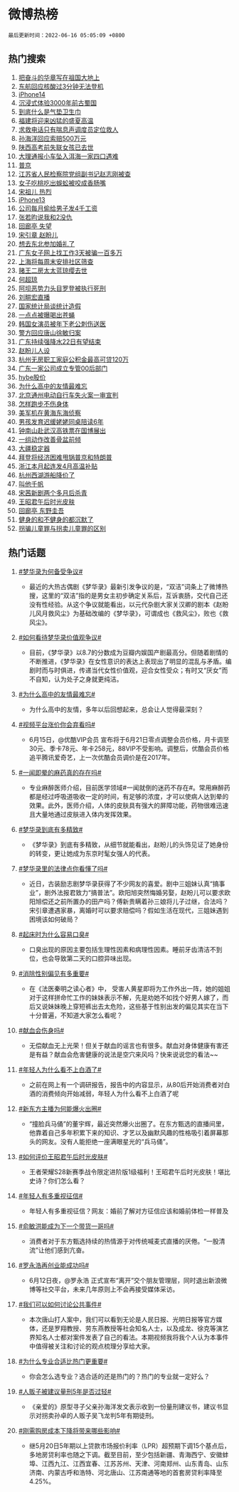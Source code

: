 # 微博热榜

`最后更新时间：2022-06-16 05:05:09 +0800`

## 热门搜索

1. [把奋斗的华章写在祖国大地上](https://m.weibo.cn/search?containerid=100103type%3D1%26t%3D10%26q%3D%23%E6%8A%8A%E5%A5%8B%E6%96%97%E7%9A%84%E5%8D%8E%E7%AB%A0%E5%86%99%E5%9C%A8%E7%A5%96%E5%9B%BD%E5%A4%A7%E5%9C%B0%E4%B8%8A%23&stream_entry_id=51&isnewpage=1&extparam=seat%3D1%26filter_type%3Drealtimehot%26c_type%3D51%26dgr%3D0%26pos%3D0%26cate%3D10103%26display_time%3D1655327108%26pre_seqid%3D16553271083440402606371&luicode=10000011&lfid=106003type%253D25%2526t%253D3%2526disable_hot%253D1%2526filter_type%253Drealtimehot)
1. [东航回应核酸过3分钟无法登机](https://m.weibo.cn/search?containerid=100103type%3D1%26t%3D10%26q%3D%23%E4%B8%9C%E8%88%AA%E5%9B%9E%E5%BA%94%E6%A0%B8%E9%85%B8%E8%BF%873%E5%88%86%E9%92%9F%E6%97%A0%E6%B3%95%E7%99%BB%E6%9C%BA%23&stream_entry_id=31&isnewpage=1&extparam=seat%3D1%26dgr%3D0%26pos%3D0%26filter_type%3Drealtimehot%26lcate%3D5001%26c_type%3D31%26realpos%3D1%26flag%3D0%26cate%3D0%26display_time%3D1655327108%26pre_seqid%3D16553271083440402606371&luicode=10000011&lfid=106003type%253D25%2526t%253D3%2526disable_hot%253D1%2526filter_type%253Drealtimehot)
1. [iPhone14](https://m.weibo.cn/search?containerid=100103type%3D1%26t%3D10%26q%3D%23iPhone14%23&stream_entry_id=31&isnewpage=1&extparam=seat%3D1%26dgr%3D0%26pos%3D1%26filter_type%3Drealtimehot%26lcate%3D5001%26c_type%3D31%26realpos%3D2%26flag%3D2%26cate%3D0%26display_time%3D1655327108%26pre_seqid%3D16553271083440402606371&luicode=10000011&lfid=106003type%253D25%2526t%253D3%2526disable_hot%253D1%2526filter_type%253Drealtimehot)
1. [沉浸式体验3000年前古蜀国](https://m.weibo.cn/search?containerid=100103type%3D1%26t%3D10%26q%3D%23%E6%B2%89%E6%B5%B8%E5%BC%8F%E4%BD%93%E9%AA%8C3000%E5%B9%B4%E5%89%8D%E5%8F%A4%E8%9C%80%E5%9B%BD%23&stream_entry_id=31&isnewpage=1&extparam=seat%3D1%26dgr%3D0%26pos%3D2%26filter_type%3Drealtimehot%26lcate%3D5001%26c_type%3D31%26realpos%3D3%26flag%3D0%26cate%3D0%26display_time%3D1655327108%26pre_seqid%3D16553271083440402606371&luicode=10000011&lfid=106003type%253D25%2526t%253D3%2526disable_hot%253D1%2526filter_type%253Drealtimehot)
1. [到底什么是气垫卫生巾](https://m.weibo.cn/search?containerid=100103type%3D1%26t%3D10%26q%3D%23%E5%88%B0%E5%BA%95%E4%BB%80%E4%B9%88%E6%98%AF%E6%B0%94%E5%9E%AB%E5%8D%AB%E7%94%9F%E5%B7%BE%23&stream_entry_id=31&isnewpage=1&extparam=seat%3D1%26adid%3D157523%26dgr%3D0%26topic_ad%3D1%26pos%3D3%26filter_type%3Drealtimehot%26lcate%3D5001%26c_type%3D31%26cate%3D0%26display_time%3D1655327108%26pre_seqid%3D16553271083440402606371&luicode=10000011&lfid=106003type%253D25%2526t%253D3%2526disable_hot%253D1%2526filter_type%253Drealtimehot)
1. [福建将迎来凶猛的盛夏高温](https://m.weibo.cn/search?containerid=100103type%3D1%26t%3D10%26q%3D%23%E7%A6%8F%E5%BB%BA%E5%B0%86%E8%BF%8E%E6%9D%A5%E5%87%B6%E7%8C%9B%E7%9A%84%E7%9B%9B%E5%A4%8F%E9%AB%98%E6%B8%A9%23&stream_entry_id=31&isnewpage=1&extparam=seat%3D1%26dgr%3D0%26pos%3D4%26filter_type%3Drealtimehot%26lcate%3D5001%26c_type%3D31%26realpos%3D4%26flag%3D0%26cate%3D0%26display_time%3D1655327108%26pre_seqid%3D16553271083440402606371&luicode=10000011&lfid=106003type%253D25%2526t%253D3%2526disable_hot%253D1%2526filter_type%253Drealtimehot)
1. [求救电话只有喘息声调度员定位救人](https://m.weibo.cn/search?containerid=100103type%3D1%26t%3D10%26q%3D%23%E6%B1%82%E6%95%91%E7%94%B5%E8%AF%9D%E5%8F%AA%E6%9C%89%E5%96%98%E6%81%AF%E5%A3%B0%E8%B0%83%E5%BA%A6%E5%91%98%E5%AE%9A%E4%BD%8D%E6%95%91%E4%BA%BA%23&stream_entry_id=31&isnewpage=1&extparam=seat%3D1%26dgr%3D0%26pos%3D5%26filter_type%3Drealtimehot%26lcate%3D5001%26c_type%3D31%26realpos%3D5%26flag%3D0%26cate%3D0%26display_time%3D1655327108%26pre_seqid%3D16553271083440402606371&luicode=10000011&lfid=106003type%253D25%2526t%253D3%2526disable_hot%253D1%2526filter_type%253Drealtimehot)
1. [孙海洋回应索赔500万元](https://m.weibo.cn/search?containerid=100103type%3D1%26t%3D10%26q%3D%23%E5%AD%99%E6%B5%B7%E6%B4%8B%E5%9B%9E%E5%BA%94%E7%B4%A2%E8%B5%94500%E4%B8%87%E5%85%83%23&stream_entry_id=31&isnewpage=1&extparam=seat%3D1%26dgr%3D0%26pos%3D6%26filter_type%3Drealtimehot%26lcate%3D5001%26c_type%3D31%26realpos%3D6%26flag%3D0%26cate%3D0%26display_time%3D1655327108%26pre_seqid%3D16553271083440402606371&luicode=10000011&lfid=106003type%253D25%2526t%253D3%2526disable_hot%253D1%2526filter_type%253Drealtimehot)
1. [陕西高考前失联女孩已去世](https://m.weibo.cn/search?containerid=100103type%3D1%26t%3D10%26q%3D%23%E9%99%95%E8%A5%BF%E9%AB%98%E8%80%83%E5%89%8D%E5%A4%B1%E8%81%94%E5%A5%B3%E5%AD%A9%E5%B7%B2%E5%8E%BB%E4%B8%96%23&stream_entry_id=31&isnewpage=1&extparam=seat%3D1%26dgr%3D0%26pos%3D7%26filter_type%3Drealtimehot%26lcate%3D5001%26c_type%3D31%26realpos%3D7%26flag%3D2%26cate%3D0%26display_time%3D1655327108%26pre_seqid%3D16553271083440402606371&luicode=10000011&lfid=106003type%253D25%2526t%253D3%2526disable_hot%253D1%2526filter_type%253Drealtimehot)
1. [大理通报小车坠入洱海一家四口遇难](https://m.weibo.cn/search?containerid=100103type%3D1%26t%3D10%26q%3D%23%E5%A4%A7%E7%90%86%E9%80%9A%E6%8A%A5%E5%B0%8F%E8%BD%A6%E5%9D%A0%E5%85%A5%E6%B4%B1%E6%B5%B7%E4%B8%80%E5%AE%B6%E5%9B%9B%E5%8F%A3%E9%81%87%E9%9A%BE%23&stream_entry_id=31&isnewpage=1&extparam=seat%3D1%26dgr%3D0%26pos%3D8%26filter_type%3Drealtimehot%26lcate%3D5001%26c_type%3D31%26realpos%3D8%26flag%3D0%26cate%3D0%26display_time%3D1655327108%26pre_seqid%3D16553271083440402606371&luicode=10000011&lfid=106003type%253D25%2526t%253D3%2526disable_hot%253D1%2526filter_type%253Drealtimehot)
1. [普京](https://m.weibo.cn/search?containerid=100103type%3D1%26t%3D10%26q%3D%E6%99%AE%E4%BA%AC&stream_entry_id=31&isnewpage=1&extparam=seat%3D1%26dgr%3D0%26pos%3D9%26filter_type%3Drealtimehot%26lcate%3D5001%26c_type%3D31%26realpos%3D9%26flag%3D0%26cate%3D0%26display_time%3D1655327108%26pre_seqid%3D16553271083440402606371&luicode=10000011&lfid=106003type%253D25%2526t%253D3%2526disable_hot%253D1%2526filter_type%253Drealtimehot)
1. [江苏省人民检察院党组副书记赵志刚被查](https://m.weibo.cn/search?containerid=100103type%3D1%26t%3D10%26q%3D%23%E6%B1%9F%E8%8B%8F%E7%9C%81%E4%BA%BA%E6%B0%91%E6%A3%80%E5%AF%9F%E9%99%A2%E5%85%9A%E7%BB%84%E5%89%AF%E4%B9%A6%E8%AE%B0%E8%B5%B5%E5%BF%97%E5%88%9A%E8%A2%AB%E6%9F%A5%23&stream_entry_id=31&isnewpage=1&extparam=seat%3D1%26dgr%3D0%26pos%3D10%26filter_type%3Drealtimehot%26lcate%3D5001%26c_type%3D31%26realpos%3D10%26flag%3D0%26cate%3D0%26display_time%3D1655327108%26pre_seqid%3D16553271083440402606371&luicode=10000011&lfid=106003type%253D25%2526t%253D3%2526disable_hot%253D1%2526filter_type%253Drealtimehot)
1. [女子吃桃吃出蜈蚣被咬成香肠嘴](https://m.weibo.cn/search?containerid=100103type%3D1%26t%3D10%26q%3D%23%E5%A5%B3%E5%AD%90%E5%90%83%E6%A1%83%E5%90%83%E5%87%BA%E8%9C%88%E8%9A%A3%E8%A2%AB%E5%92%AC%E6%88%90%E9%A6%99%E8%82%A0%E5%98%B4%23&stream_entry_id=31&isnewpage=1&extparam=seat%3D1%26dgr%3D0%26pos%3D11%26filter_type%3Drealtimehot%26lcate%3D5001%26c_type%3D31%26realpos%3D11%26flag%3D0%26cate%3D0%26display_time%3D1655327108%26pre_seqid%3D16553271083440402606371&luicode=10000011&lfid=106003type%253D25%2526t%253D3%2526disable_hot%253D1%2526filter_type%253Drealtimehot)
1. [宋祖儿 热烈](https://m.weibo.cn/search?containerid=100103type%3D1%26t%3D10%26q%3D%E5%AE%8B%E7%A5%96%E5%84%BF+%E7%83%AD%E7%83%88&stream_entry_id=31&isnewpage=1&extparam=seat%3D1%26dgr%3D0%26pos%3D12%26filter_type%3Drealtimehot%26lcate%3D5001%26c_type%3D31%26realpos%3D12%26flag%3D0%26cate%3D0%26display_time%3D1655327108%26pre_seqid%3D16553271083440402606371&luicode=10000011&lfid=106003type%253D25%2526t%253D3%2526disable_hot%253D1%2526filter_type%253Drealtimehot)
1. [iPhone13](https://m.weibo.cn/search?containerid=100103type%3D1%26t%3D10%26q%3D%23iPhone13%23&stream_entry_id=31&isnewpage=1&extparam=seat%3D1%26dgr%3D0%26pos%3D13%26filter_type%3Drealtimehot%26lcate%3D5001%26c_type%3D31%26realpos%3D13%26flag%3D0%26cate%3D0%26display_time%3D1655327108%26pre_seqid%3D16553271083440402606371&luicode=10000011&lfid=106003type%253D25%2526t%253D3%2526disable_hot%253D1%2526filter_type%253Drealtimehot)
1. [公司每月偷给男子发4千工资](https://m.weibo.cn/search?containerid=100103type%3D1%26t%3D10%26q%3D%23%E5%85%AC%E5%8F%B8%E6%AF%8F%E6%9C%88%E5%81%B7%E7%BB%99%E7%94%B7%E5%AD%90%E5%8F%914%E5%8D%83%E5%B7%A5%E8%B5%84%23&stream_entry_id=31&isnewpage=1&extparam=seat%3D1%26dgr%3D0%26pos%3D14%26filter_type%3Drealtimehot%26lcate%3D5001%26c_type%3D31%26realpos%3D14%26flag%3D2%26cate%3D0%26display_time%3D1655327108%26pre_seqid%3D16553271083440402606371&luicode=10000011&lfid=106003type%253D25%2526t%253D3%2526disable_hot%253D1%2526filter_type%253Drealtimehot)
1. [张若昀说我和2没仇](https://m.weibo.cn/search?containerid=100103type%3D1%26t%3D10%26q%3D%23%E5%BC%A0%E8%8B%A5%E6%98%80%E8%AF%B4%E6%88%91%E5%92%8C2%E6%B2%A1%E4%BB%87%23&stream_entry_id=31&isnewpage=1&extparam=seat%3D1%26dgr%3D0%26pos%3D15%26filter_type%3Drealtimehot%26lcate%3D5001%26c_type%3D31%26realpos%3D15%26flag%3D0%26cate%3D0%26display_time%3D1655327108%26pre_seqid%3D16553271083440402606371&luicode=10000011&lfid=106003type%253D25%2526t%253D3%2526disable_hot%253D1%2526filter_type%253Drealtimehot)
1. [回廊亭 失望](https://m.weibo.cn/search?containerid=100103type%3D1%26t%3D10%26q%3D%E5%9B%9E%E5%BB%8A%E4%BA%AD+%E5%A4%B1%E6%9C%9B&stream_entry_id=31&isnewpage=1&extparam=seat%3D1%26dgr%3D0%26pos%3D16%26filter_type%3Drealtimehot%26lcate%3D5001%26c_type%3D31%26realpos%3D16%26flag%3D0%26cate%3D0%26display_time%3D1655327108%26pre_seqid%3D16553271083440402606371&luicode=10000011&lfid=106003type%253D25%2526t%253D3%2526disable_hot%253D1%2526filter_type%253Drealtimehot)
1. [宋引章 赵盼儿](https://m.weibo.cn/search?containerid=100103type%3D1%26t%3D10%26q%3D%E5%AE%8B%E5%BC%95%E7%AB%A0+%E8%B5%B5%E7%9B%BC%E5%84%BF&stream_entry_id=31&isnewpage=1&extparam=seat%3D1%26dgr%3D0%26pos%3D17%26filter_type%3Drealtimehot%26lcate%3D5001%26c_type%3D31%26realpos%3D17%26flag%3D0%26cate%3D0%26display_time%3D1655327108%26pre_seqid%3D16553271083440402606371&luicode=10000011&lfid=106003type%253D25%2526t%253D3%2526disable_hot%253D1%2526filter_type%253Drealtimehot)
1. [想去东北参加婚礼了](https://m.weibo.cn/search?containerid=100103type%3D1%26t%3D10%26q%3D%23%E6%83%B3%E5%8E%BB%E4%B8%9C%E5%8C%97%E5%8F%82%E5%8A%A0%E5%A9%9A%E7%A4%BC%E4%BA%86%23&stream_entry_id=31&isnewpage=1&extparam=seat%3D1%26dgr%3D0%26pos%3D18%26filter_type%3Drealtimehot%26lcate%3D5001%26c_type%3D31%26realpos%3D18%26flag%3D0%26cate%3D0%26display_time%3D1655327108%26pre_seqid%3D16553271083440402606371&luicode=10000011&lfid=106003type%253D25%2526t%253D3%2526disable_hot%253D1%2526filter_type%253Drealtimehot)
1. [广东女子网上找工作3天被骗一百多万](https://m.weibo.cn/search?containerid=100103type%3D1%26t%3D10%26q%3D%23%E5%B9%BF%E4%B8%9C%E5%A5%B3%E5%AD%90%E7%BD%91%E4%B8%8A%E6%89%BE%E5%B7%A5%E4%BD%9C3%E5%A4%A9%E8%A2%AB%E9%AA%97%E4%B8%80%E7%99%BE%E5%A4%9A%E4%B8%87%23&stream_entry_id=31&isnewpage=1&extparam=seat%3D1%26dgr%3D0%26pos%3D19%26filter_type%3Drealtimehot%26lcate%3D5001%26c_type%3D31%26realpos%3D19%26flag%3D0%26cate%3D0%26display_time%3D1655327108%26pre_seqid%3D16553271083440402606371&luicode=10000011&lfid=106003type%253D25%2526t%253D3%2526disable_hot%253D1%2526filter_type%253Drealtimehot)
1. [上海将每周末安排社区筛查](https://m.weibo.cn/search?containerid=100103type%3D1%26t%3D10%26q%3D%23%E4%B8%8A%E6%B5%B7%E5%B0%86%E6%AF%8F%E5%91%A8%E6%9C%AB%E5%AE%89%E6%8E%92%E7%A4%BE%E5%8C%BA%E7%AD%9B%E6%9F%A5%23&stream_entry_id=31&isnewpage=1&extparam=seat%3D1%26dgr%3D0%26pos%3D20%26filter_type%3Drealtimehot%26lcate%3D5001%26c_type%3D31%26realpos%3D20%26flag%3D0%26cate%3D0%26display_time%3D1655327108%26pre_seqid%3D16553271083440402606371&luicode=10000011&lfid=106003type%253D25%2526t%253D3%2526disable_hot%253D1%2526filter_type%253Drealtimehot)
1. [赌王二房太太蓝琼缨去世](https://m.weibo.cn/search?containerid=100103type%3D1%26t%3D10%26q%3D%23%E8%B5%8C%E7%8E%8B%E4%BA%8C%E6%88%BF%E5%A4%AA%E5%A4%AA%E8%93%9D%E7%90%BC%E7%BC%A8%E5%8E%BB%E4%B8%96%23&stream_entry_id=31&isnewpage=1&extparam=seat%3D1%26dgr%3D0%26pos%3D21%26filter_type%3Drealtimehot%26lcate%3D5001%26c_type%3D31%26realpos%3D21%26flag%3D0%26cate%3D0%26display_time%3D1655327108%26pre_seqid%3D16553271083440402606371&luicode=10000011&lfid=106003type%253D25%2526t%253D3%2526disable_hot%253D1%2526filter_type%253Drealtimehot)
1. [何超琼](https://m.weibo.cn/search?containerid=100103type%3D1%26t%3D10%26q%3D%E4%BD%95%E8%B6%85%E7%90%BC&stream_entry_id=31&isnewpage=1&extparam=seat%3D1%26dgr%3D0%26pos%3D22%26filter_type%3Drealtimehot%26lcate%3D5001%26c_type%3D31%26realpos%3D22%26flag%3D0%26cate%3D0%26display_time%3D1655327108%26pre_seqid%3D16553271083440402606371&luicode=10000011&lfid=106003type%253D25%2526t%253D3%2526disable_hot%253D1%2526filter_type%253Drealtimehot)
1. [阿坝恶势力头目罗登被执行死刑](https://m.weibo.cn/search?containerid=100103type%3D1%26t%3D10%26q%3D%23%E9%98%BF%E5%9D%9D%E6%81%B6%E5%8A%BF%E5%8A%9B%E5%A4%B4%E7%9B%AE%E7%BD%97%E7%99%BB%E8%A2%AB%E6%89%A7%E8%A1%8C%E6%AD%BB%E5%88%91%23&stream_entry_id=31&isnewpage=1&extparam=seat%3D1%26dgr%3D0%26pos%3D23%26filter_type%3Drealtimehot%26lcate%3D5001%26c_type%3D31%26realpos%3D23%26flag%3D0%26cate%3D0%26display_time%3D1655327108%26pre_seqid%3D16553271083440402606371&luicode=10000011&lfid=106003type%253D25%2526t%253D3%2526disable_hot%253D1%2526filter_type%253Drealtimehot)
1. [刘畊宏直播](https://m.weibo.cn/search?containerid=100103type%3D1%26t%3D10%26q%3D%E5%88%98%E7%95%8A%E5%AE%8F%E7%9B%B4%E6%92%AD&stream_entry_id=31&isnewpage=1&extparam=seat%3D1%26dgr%3D0%26pos%3D24%26filter_type%3Drealtimehot%26lcate%3D5001%26c_type%3D31%26realpos%3D24%26flag%3D0%26cate%3D0%26display_time%3D1655327108%26pre_seqid%3D16553271083440402606371&luicode=10000011&lfid=106003type%253D25%2526t%253D3%2526disable_hot%253D1%2526filter_type%253Drealtimehot)
1. [国家统计局谈统计造假](https://m.weibo.cn/search?containerid=100103type%3D1%26t%3D10%26q%3D%23%E5%9B%BD%E5%AE%B6%E7%BB%9F%E8%AE%A1%E5%B1%80%E8%B0%88%E7%BB%9F%E8%AE%A1%E9%80%A0%E5%81%87%23&stream_entry_id=31&isnewpage=1&extparam=seat%3D1%26dgr%3D0%26pos%3D25%26filter_type%3Drealtimehot%26lcate%3D5001%26c_type%3D31%26realpos%3D25%26flag%3D0%26cate%3D0%26display_time%3D1655327108%26pre_seqid%3D16553271083440402606371&luicode=10000011&lfid=106003type%253D25%2526t%253D3%2526disable_hot%253D1%2526filter_type%253Drealtimehot)
1. [一点点被曝喝出苍蝇](https://m.weibo.cn/search?containerid=100103type%3D1%26t%3D10%26q%3D%23%E4%B8%80%E7%82%B9%E7%82%B9%E8%A2%AB%E6%9B%9D%E5%96%9D%E5%87%BA%E8%8B%8D%E8%9D%87%23&stream_entry_id=31&isnewpage=1&extparam=seat%3D1%26dgr%3D0%26pos%3D26%26filter_type%3Drealtimehot%26lcate%3D5001%26c_type%3D31%26realpos%3D26%26flag%3D0%26cate%3D0%26display_time%3D1655327108%26pre_seqid%3D16553271083440402606371&luicode=10000011&lfid=106003type%253D25%2526t%253D3%2526disable_hot%253D1%2526filter_type%253Drealtimehot)
1. [韩国女演员被年下老公刺伤送医](https://m.weibo.cn/search?containerid=100103type%3D1%26t%3D10%26q%3D%23%E9%9F%A9%E5%9B%BD%E5%A5%B3%E6%BC%94%E5%91%98%E8%A2%AB%E5%B9%B4%E4%B8%8B%E8%80%81%E5%85%AC%E5%88%BA%E4%BC%A4%E9%80%81%E5%8C%BB%23&stream_entry_id=31&isnewpage=1&extparam=seat%3D1%26dgr%3D0%26pos%3D27%26filter_type%3Drealtimehot%26lcate%3D5001%26c_type%3D31%26realpos%3D27%26flag%3D0%26cate%3D0%26display_time%3D1655327108%26pre_seqid%3D16553271083440402606371&luicode=10000011&lfid=106003type%253D25%2526t%253D3%2526disable_hot%253D1%2526filter_type%253Drealtimehot)
1. [警方回应唐山徐敏归案](https://m.weibo.cn/search?containerid=100103type%3D1%26t%3D10%26q%3D%23%E8%AD%A6%E6%96%B9%E5%9B%9E%E5%BA%94%E5%94%90%E5%B1%B1%E5%BE%90%E6%95%8F%E5%BD%92%E6%A1%88%23&stream_entry_id=31&isnewpage=1&extparam=seat%3D1%26dgr%3D0%26pos%3D28%26filter_type%3Drealtimehot%26lcate%3D5001%26c_type%3D31%26realpos%3D28%26flag%3D0%26cate%3D0%26display_time%3D1655327108%26pre_seqid%3D16553271083440402606371&luicode=10000011&lfid=106003type%253D25%2526t%253D3%2526disable_hot%253D1%2526filter_type%253Drealtimehot)
1. [广东持续强降水22日有望结束](https://m.weibo.cn/search?containerid=100103type%3D1%26t%3D10%26q%3D%23%E5%B9%BF%E4%B8%9C%E6%8C%81%E7%BB%AD%E5%BC%BA%E9%99%8D%E6%B0%B422%E6%97%A5%E6%9C%89%E6%9C%9B%E7%BB%93%E6%9D%9F%23&stream_entry_id=31&isnewpage=1&extparam=seat%3D1%26dgr%3D0%26pos%3D29%26filter_type%3Drealtimehot%26lcate%3D5001%26c_type%3D31%26realpos%3D29%26flag%3D0%26cate%3D0%26display_time%3D1655327108%26pre_seqid%3D16553271083440402606371&luicode=10000011&lfid=106003type%253D25%2526t%253D3%2526disable_hot%253D1%2526filter_type%253Drealtimehot)
1. [赵盼儿人设](https://m.weibo.cn/search?containerid=100103type%3D1%26t%3D10%26q%3D%23%E8%B5%B5%E7%9B%BC%E5%84%BF%E4%BA%BA%E8%AE%BE%23&stream_entry_id=31&isnewpage=1&extparam=seat%3D1%26dgr%3D0%26pos%3D30%26filter_type%3Drealtimehot%26lcate%3D5001%26c_type%3D31%26realpos%3D30%26flag%3D0%26cate%3D0%26display_time%3D1655327108%26pre_seqid%3D16553271083440402606371&luicode=10000011&lfid=106003type%253D25%2526t%253D3%2526disable_hot%253D1%2526filter_type%253Drealtimehot)
1. [杭州无房职工家庭公积金最高可贷120万](https://m.weibo.cn/search?containerid=100103type%3D1%26t%3D10%26q%3D%23%E6%9D%AD%E5%B7%9E%E6%97%A0%E6%88%BF%E8%81%8C%E5%B7%A5%E5%AE%B6%E5%BA%AD%E5%85%AC%E7%A7%AF%E9%87%91%E6%9C%80%E9%AB%98%E5%8F%AF%E8%B4%B7120%E4%B8%87%23&stream_entry_id=31&isnewpage=1&extparam=seat%3D1%26dgr%3D0%26pos%3D31%26filter_type%3Drealtimehot%26lcate%3D5001%26c_type%3D31%26realpos%3D31%26flag%3D0%26cate%3D0%26display_time%3D1655327108%26pre_seqid%3D16553271083440402606371&luicode=10000011&lfid=106003type%253D25%2526t%253D3%2526disable_hot%253D1%2526filter_type%253Drealtimehot)
1. [广东一家公司成立专管00后部门](https://m.weibo.cn/search?containerid=100103type%3D1%26t%3D10%26q%3D%23%E5%B9%BF%E4%B8%9C%E4%B8%80%E5%AE%B6%E5%85%AC%E5%8F%B8%E6%88%90%E7%AB%8B%E4%B8%93%E7%AE%A100%E5%90%8E%E9%83%A8%E9%97%A8%23&stream_entry_id=31&isnewpage=1&extparam=seat%3D1%26dgr%3D0%26pos%3D32%26filter_type%3Drealtimehot%26lcate%3D5001%26c_type%3D31%26realpos%3D32%26flag%3D0%26cate%3D0%26display_time%3D1655327108%26pre_seqid%3D16553271083440402606371&luicode=10000011&lfid=106003type%253D25%2526t%253D3%2526disable_hot%253D1%2526filter_type%253Drealtimehot)
1. [hybe股价](https://m.weibo.cn/search?containerid=100103type%3D1%26t%3D10%26q%3D%23hybe%E8%82%A1%E4%BB%B7%23&stream_entry_id=31&isnewpage=1&extparam=seat%3D1%26dgr%3D0%26pos%3D33%26filter_type%3Drealtimehot%26lcate%3D5001%26c_type%3D31%26realpos%3D33%26flag%3D0%26cate%3D0%26display_time%3D1655327108%26pre_seqid%3D16553271083440402606371&luicode=10000011&lfid=106003type%253D25%2526t%253D3%2526disable_hot%253D1%2526filter_type%253Drealtimehot)
1. [为什么高中的友情最难忘](https://m.weibo.cn/search?containerid=100103type%3D1%26t%3D10%26q%3D%23%E4%B8%BA%E4%BB%80%E4%B9%88%E9%AB%98%E4%B8%AD%E7%9A%84%E5%8F%8B%E6%83%85%E6%9C%80%E9%9A%BE%E5%BF%98%23&stream_entry_id=31&isnewpage=1&extparam=seat%3D1%26dgr%3D0%26pos%3D34%26filter_type%3Drealtimehot%26lcate%3D5001%26c_type%3D31%26realpos%3D34%26flag%3D0%26cate%3D0%26display_time%3D1655327108%26pre_seqid%3D16553271083440402606371&luicode=10000011&lfid=106003type%253D25%2526t%253D3%2526disable_hot%253D1%2526filter_type%253Drealtimehot)
1. [北京通州电动自行车失火案一审宣判](https://m.weibo.cn/search?containerid=100103type%3D1%26t%3D10%26q%3D%23%E5%8C%97%E4%BA%AC%E9%80%9A%E5%B7%9E%E7%94%B5%E5%8A%A8%E8%87%AA%E8%A1%8C%E8%BD%A6%E5%A4%B1%E7%81%AB%E6%A1%88%E4%B8%80%E5%AE%A1%E5%AE%A3%E5%88%A4%23&stream_entry_id=31&isnewpage=1&extparam=seat%3D1%26dgr%3D0%26pos%3D35%26filter_type%3Drealtimehot%26lcate%3D5001%26c_type%3D31%26realpos%3D35%26flag%3D0%26cate%3D0%26display_time%3D1655327108%26pre_seqid%3D16553271083440402606371&luicode=10000011&lfid=106003type%253D25%2526t%253D3%2526disable_hot%253D1%2526filter_type%253Drealtimehot)
1. [怎样跑步不伤身体](https://m.weibo.cn/search?containerid=100103type%3D1%26t%3D10%26q%3D%23%E6%80%8E%E6%A0%B7%E8%B7%91%E6%AD%A5%E4%B8%8D%E4%BC%A4%E8%BA%AB%E4%BD%93%23&stream_entry_id=31&isnewpage=1&extparam=seat%3D1%26dgr%3D0%26pos%3D36%26filter_type%3Drealtimehot%26lcate%3D5001%26c_type%3D31%26realpos%3D36%26flag%3D0%26cate%3D0%26display_time%3D1655327108%26pre_seqid%3D16553271083440402606371&luicode=10000011&lfid=106003type%253D25%2526t%253D3%2526disable_hot%253D1%2526filter_type%253Drealtimehot)
1. [美军机在黄海东海侦察](https://m.weibo.cn/search?containerid=100103type%3D1%26t%3D10%26q%3D%23%E7%BE%8E%E5%86%9B%E6%9C%BA%E5%9C%A8%E9%BB%84%E6%B5%B7%E4%B8%9C%E6%B5%B7%E4%BE%A6%E5%AF%9F%23&stream_entry_id=31&isnewpage=1&extparam=seat%3D1%26dgr%3D0%26pos%3D37%26filter_type%3Drealtimehot%26lcate%3D5001%26c_type%3D31%26realpos%3D37%26flag%3D1%26cate%3D0%26display_time%3D1655327108%26pre_seqid%3D16553271083440402606371&luicode=10000011&lfid=106003type%253D25%2526t%253D3%2526disable_hot%253D1%2526filter_type%253Drealtimehot)
1. [男孩发育迟缓姥姥同桌陪读6年](https://m.weibo.cn/search?containerid=100103type%3D1%26t%3D10%26q%3D%23%E7%94%B7%E5%AD%A9%E5%8F%91%E8%82%B2%E8%BF%9F%E7%BC%93%E5%A7%A5%E5%A7%A5%E5%90%8C%E6%A1%8C%E9%99%AA%E8%AF%BB6%E5%B9%B4%23&stream_entry_id=31&isnewpage=1&extparam=seat%3D1%26dgr%3D0%26pos%3D38%26filter_type%3Drealtimehot%26lcate%3D5001%26c_type%3D31%26realpos%3D38%26flag%3D0%26cate%3D0%26display_time%3D1655327108%26pre_seqid%3D16553271083440402606371&luicode=10000011&lfid=106003type%253D25%2526t%253D3%2526disable_hot%253D1%2526filter_type%253Drealtimehot)
1. [钟南山赴武汉高铁票在国博展出](https://m.weibo.cn/search?containerid=100103type%3D1%26t%3D10%26q%3D%23%E9%92%9F%E5%8D%97%E5%B1%B1%E8%B5%B4%E6%AD%A6%E6%B1%89%E9%AB%98%E9%93%81%E7%A5%A8%E5%9C%A8%E5%9B%BD%E5%8D%9A%E5%B1%95%E5%87%BA%23&stream_entry_id=31&isnewpage=1&extparam=seat%3D1%26dgr%3D0%26pos%3D39%26filter_type%3Drealtimehot%26lcate%3D5001%26c_type%3D31%26realpos%3D39%26flag%3D1%26cate%3D0%26display_time%3D1655327108%26pre_seqid%3D16553271083440402606371&luicode=10000011&lfid=106003type%253D25%2526t%253D3%2526disable_hot%253D1%2526filter_type%253Drealtimehot)
1. [一组动作改善骨盆前倾](https://m.weibo.cn/search?containerid=100103type%3D1%26t%3D10%26q%3D%23%E4%B8%80%E7%BB%84%E5%8A%A8%E4%BD%9C%E6%94%B9%E5%96%84%E9%AA%A8%E7%9B%86%E5%89%8D%E5%80%BE%23&stream_entry_id=31&isnewpage=1&extparam=seat%3D1%26dgr%3D0%26pos%3D40%26filter_type%3Drealtimehot%26lcate%3D5001%26c_type%3D31%26realpos%3D40%26flag%3D0%26cate%3D0%26display_time%3D1655327108%26pre_seqid%3D16553271083440402606371&luicode=10000011&lfid=106003type%253D25%2526t%253D3%2526disable_hot%253D1%2526filter_type%253Drealtimehot)
1. [大疆稳定器](https://m.weibo.cn/search?containerid=100103type%3D1%26t%3D10%26q%3D%E5%A4%A7%E7%96%86%E7%A8%B3%E5%AE%9A%E5%99%A8&stream_entry_id=31&isnewpage=1&extparam=seat%3D1%26dgr%3D0%26pos%3D41%26filter_type%3Drealtimehot%26lcate%3D5001%26c_type%3D31%26realpos%3D41%26flag%3D0%26cate%3D0%26display_time%3D1655327108%26pre_seqid%3D16553271083440402606371&luicode=10000011&lfid=106003type%253D25%2526t%253D3%2526disable_hot%253D1%2526filter_type%253Drealtimehot)
1. [拜登将经济困难甩锅普京和特朗普](https://m.weibo.cn/search?containerid=100103type%3D1%26t%3D10%26q%3D%23%E6%8B%9C%E7%99%BB%E5%B0%86%E7%BB%8F%E6%B5%8E%E5%9B%B0%E9%9A%BE%E7%94%A9%E9%94%85%E6%99%AE%E4%BA%AC%E5%92%8C%E7%89%B9%E6%9C%97%E6%99%AE%23&stream_entry_id=31&isnewpage=1&extparam=seat%3D1%26dgr%3D0%26pos%3D42%26filter_type%3Drealtimehot%26lcate%3D5001%26c_type%3D31%26realpos%3D42%26flag%3D0%26cate%3D0%26display_time%3D1655327108%26pre_seqid%3D16553271083440402606371&luicode=10000011&lfid=106003type%253D25%2526t%253D3%2526disable_hot%253D1%2526filter_type%253Drealtimehot)
1. [浙江本月起连发4月高温补贴](https://m.weibo.cn/search?containerid=100103type%3D1%26t%3D10%26q%3D%23%E6%B5%99%E6%B1%9F%E6%9C%AC%E6%9C%88%E8%B5%B7%E8%BF%9E%E5%8F%914%E6%9C%88%E9%AB%98%E6%B8%A9%E8%A1%A5%E8%B4%B4%23&stream_entry_id=31&isnewpage=1&extparam=seat%3D1%26dgr%3D0%26pos%3D43%26filter_type%3Drealtimehot%26lcate%3D5001%26c_type%3D31%26realpos%3D43%26flag%3D1%26cate%3D0%26display_time%3D1655327108%26pre_seqid%3D16553271083440402606371&luicode=10000011&lfid=106003type%253D25%2526t%253D3%2526disable_hot%253D1%2526filter_type%253Drealtimehot)
1. [杭州西湖游船降价了](https://m.weibo.cn/search?containerid=100103type%3D1%26t%3D10%26q%3D%23%E6%9D%AD%E5%B7%9E%E8%A5%BF%E6%B9%96%E6%B8%B8%E8%88%B9%E9%99%8D%E4%BB%B7%E4%BA%86%23&stream_entry_id=31&isnewpage=1&extparam=seat%3D1%26dgr%3D0%26pos%3D44%26filter_type%3Drealtimehot%26lcate%3D5001%26c_type%3D31%26realpos%3D44%26flag%3D0%26cate%3D0%26display_time%3D1655327108%26pre_seqid%3D16553271083440402606371&luicode=10000011&lfid=106003type%253D25%2526t%253D3%2526disable_hot%253D1%2526filter_type%253Drealtimehot)
1. [叫他千帆](https://m.weibo.cn/search?containerid=100103type%3D1%26t%3D10%26q%3D%23%E5%8F%AB%E4%BB%96%E5%8D%83%E5%B8%86%23&stream_entry_id=31&isnewpage=1&extparam=seat%3D1%26dgr%3D0%26pos%3D45%26filter_type%3Drealtimehot%26lcate%3D5001%26c_type%3D31%26realpos%3D45%26flag%3D0%26cate%3D0%26display_time%3D1655327108%26pre_seqid%3D16553271083440402606371&luicode=10000011&lfid=106003type%253D25%2526t%253D3%2526disable_hot%253D1%2526filter_type%253Drealtimehot)
1. [宋茜新剧两个多月后杀青](https://m.weibo.cn/search?containerid=100103type%3D1%26t%3D10%26q%3D%23%E5%AE%8B%E8%8C%9C%E6%96%B0%E5%89%A7%E4%B8%A4%E4%B8%AA%E5%A4%9A%E6%9C%88%E5%90%8E%E6%9D%80%E9%9D%92%23&stream_entry_id=31&isnewpage=1&extparam=seat%3D1%26dgr%3D0%26pos%3D46%26filter_type%3Drealtimehot%26lcate%3D5001%26c_type%3D31%26realpos%3D46%26flag%3D0%26cate%3D0%26display_time%3D1655327108%26pre_seqid%3D16553271083440402606371&luicode=10000011&lfid=106003type%253D25%2526t%253D3%2526disable_hot%253D1%2526filter_type%253Drealtimehot)
1. [王昭君午后时光皮肤](https://m.weibo.cn/search?containerid=100103type%3D1%26t%3D10%26q%3D%23%E7%8E%8B%E6%98%AD%E5%90%9B%E5%8D%88%E5%90%8E%E6%97%B6%E5%85%89%E7%9A%AE%E8%82%A4%23&stream_entry_id=31&isnewpage=1&extparam=seat%3D1%26dgr%3D0%26pos%3D47%26filter_type%3Drealtimehot%26lcate%3D5001%26c_type%3D31%26realpos%3D47%26flag%3D0%26cate%3D0%26display_time%3D1655327108%26pre_seqid%3D16553271083440402606371&luicode=10000011&lfid=106003type%253D25%2526t%253D3%2526disable_hot%253D1%2526filter_type%253Drealtimehot)
1. [回廊亭 东野圭吾](https://m.weibo.cn/search?containerid=100103type%3D1%26t%3D10%26q%3D%E5%9B%9E%E5%BB%8A%E4%BA%AD+%E4%B8%9C%E9%87%8E%E5%9C%AD%E5%90%BE&stream_entry_id=31&isnewpage=1&extparam=seat%3D1%26dgr%3D0%26pos%3D48%26filter_type%3Drealtimehot%26lcate%3D5001%26c_type%3D31%26realpos%3D48%26flag%3D0%26cate%3D0%26display_time%3D1655327108%26pre_seqid%3D16553271083440402606371&luicode=10000011&lfid=106003type%253D25%2526t%253D3%2526disable_hot%253D1%2526filter_type%253Drealtimehot)
1. [健身的和不健身的都沉默了](https://m.weibo.cn/search?containerid=100103type%3D1%26t%3D10%26q%3D%23%E5%81%A5%E8%BA%AB%E7%9A%84%E5%92%8C%E4%B8%8D%E5%81%A5%E8%BA%AB%E7%9A%84%E9%83%BD%E6%B2%89%E9%BB%98%E4%BA%86%23&stream_entry_id=31&isnewpage=1&extparam=seat%3D1%26dgr%3D0%26pos%3D49%26filter_type%3Drealtimehot%26lcate%3D5001%26c_type%3D31%26realpos%3D49%26flag%3D0%26cate%3D0%26display_time%3D1655327108%26pre_seqid%3D16553271083440402606371&luicode=10000011&lfid=106003type%253D25%2526t%253D3%2526disable_hot%253D1%2526filter_type%253Drealtimehot)
1. [拐骗儿童罪与拐卖儿童罪的区别](https://m.weibo.cn/search?containerid=100103type%3D1%26t%3D10%26q%3D%23%E6%8B%90%E9%AA%97%E5%84%BF%E7%AB%A5%E7%BD%AA%E4%B8%8E%E6%8B%90%E5%8D%96%E5%84%BF%E7%AB%A5%E7%BD%AA%E7%9A%84%E5%8C%BA%E5%88%AB%23&stream_entry_id=31&isnewpage=1&extparam=seat%3D1%26dgr%3D0%26pos%3D50%26filter_type%3Drealtimehot%26lcate%3D5001%26c_type%3D31%26realpos%3D50%26flag%3D1%26cate%3D0%26display_time%3D1655327108%26pre_seqid%3D16553271083440402606371&luicode=10000011&lfid=106003type%253D25%2526t%253D3%2526disable_hot%253D1%2526filter_type%253Drealtimehot)

## 热门话题

1. [#梦华录为何备受争议#](https://m.weibo.cn/search?containerid=231522type%3D1%26t%3D10%26q%3D%23%E6%A2%A6%E5%8D%8E%E5%BD%95%E4%B8%BA%E4%BD%95%E5%A4%87%E5%8F%97%E4%BA%89%E8%AE%AE%23&stream_entry_id=128&isnewpage=1&extparam=seat%3D1%26dgr%3D0%26lcate%3D5004%26c_type%3D128%26cate%3D5004%26unitid%3D44312%26pos%3D1-0-0%26display_time%3D1655327109%26pre_seqid%3D1655327109405940257234&luicode=10000011&lfid=231648_-_4)
    - 最近的大热古偶剧《梦华录》最新引发争议的是，“双洁”词条上了微博热搜，这里的“双洁”指的是男女主初步确定关系后，互诉衷肠，交代自己还没有性经验。从这个争议就能看出，以元代杂剧大家关汉卿的剧本《赵盼儿风月救风尘》为基础改编的《梦华录》，可谓成也《救风尘》，败也《救风尘》。

1. [#如何看待梦华录价值观争议#](https://m.weibo.cn/search?containerid=231522type%3D1%26t%3D10%26q%3D%23%E5%A6%82%E4%BD%95%E7%9C%8B%E5%BE%85%E6%A2%A6%E5%8D%8E%E5%BD%95%E4%BB%B7%E5%80%BC%E8%A7%82%E4%BA%89%E8%AE%AE%23&stream_entry_id=128&isnewpage=1&extparam=seat%3D1%26dgr%3D0%26lcate%3D5004%26c_type%3D128%26cate%3D5004%26unitid%3D44313%26pos%3D1-0-1%26display_time%3D1655327109%26pre_seqid%3D1655327109405940257234&luicode=10000011&lfid=231648_-_4)
    - 目前，《梦华录》以8.7的分数成为豆瓣内娱国产剧最高分。但随着剧情的不断推进，《梦华录》在女性意识的表达上表现出了明显的混乱与矛盾。编剧时而与时俱进，传递当代女性价值观，迎合女性受众；有时又“厌女”而不自知，认为处子之身就更纯洁。

1. [#为什么高中的友情最难忘#](https://m.weibo.cn/search?containerid=231522type%3D1%26t%3D10%26q%3D%23%E4%B8%BA%E4%BB%80%E4%B9%88%E9%AB%98%E4%B8%AD%E7%9A%84%E5%8F%8B%E6%83%85%E6%9C%80%E9%9A%BE%E5%BF%98%23&stream_entry_id=128&isnewpage=1&extparam=seat%3D1%26dgr%3D0%26lcate%3D5004%26c_type%3D128%26cate%3D5004%26unitid%3D44327%26pos%3D1-0-2%26display_time%3D1655327109%26pre_seqid%3D1655327109405940257234&luicode=10000011&lfid=231648_-_4)
    - 为什么高中的友情，多年以后回想起来，总会让人觉得最深刻？

1. [#视频平台涨价你会弃看吗#](https://m.weibo.cn/search?containerid=231522type%3D1%26t%3D10%26q%3D%23%E8%A7%86%E9%A2%91%E5%B9%B3%E5%8F%B0%E6%B6%A8%E4%BB%B7%E4%BD%A0%E4%BC%9A%E5%BC%83%E7%9C%8B%E5%90%97%23&stream_entry_id=128&isnewpage=1&extparam=seat%3D1%26dgr%3D0%26lcate%3D5004%26c_type%3D128%26cate%3D5004%26unitid%3D44318%26pos%3D1-0-3%26display_time%3D1655327109%26pre_seqid%3D1655327109405940257234&luicode=10000011&lfid=231648_-_4)
    - 6月15日，@优酷VIP会员 宣布将于6月21日零点调整会员价格，月卡调至30元、季卡78元、年卡258元，88VIP不受影响。调整后，优酷会员价格追平腾讯爱奇艺，上一次优酷会员调价是在2017年。

1. [#一闻即晕的麻药真的存在吗#](https://m.weibo.cn/search?containerid=231522type%3D1%26t%3D10%26q%3D%23%E4%B8%80%E9%97%BB%E5%8D%B3%E6%99%95%E7%9A%84%E9%BA%BB%E8%8D%AF%E7%9C%9F%E7%9A%84%E5%AD%98%E5%9C%A8%E5%90%97%23&stream_entry_id=128&isnewpage=1&extparam=seat%3D1%26dgr%3D0%26lcate%3D5004%26c_type%3D128%26cate%3D5004%26unitid%3D1655209278596%26pos%3D1-0-4%26display_time%3D1655327109%26pre_seqid%3D1655327109405940257234&luicode=10000011&lfid=231648_-_4)
    - 专业麻醉医师介绍，目前医学领域#一闻就倒的迷药不存在#。常用麻醉药都是经过呼吸道吸收一定的时间，有足够的浓度，才可以使病人达到晕的效果。此外，医师介绍，人体的皮肤具有强大的屏障功能，药物很难迅速且大量地通过皮肤进入体内发挥效果。

1. [#梦华录到底有多精致#](https://m.weibo.cn/search?containerid=231522type%3D1%26t%3D10%26q%3D%23%E6%A2%A6%E5%8D%8E%E5%BD%95%E5%88%B0%E5%BA%95%E6%9C%89%E5%A4%9A%E7%B2%BE%E8%87%B4%23&stream_entry_id=128&isnewpage=1&extparam=seat%3D1%26dgr%3D0%26lcate%3D5004%26c_type%3D128%26cate%3D5004%26unitid%3D44297%26pos%3D1-0-5%26display_time%3D1655327109%26pre_seqid%3D1655327109405940257234&luicode=10000011&lfid=231648_-_4)
    - 《梦华录》到底有多精致，从细节就能看出，赵盼儿的头饰见证了她身份的转变，更让她成为东京时髦女强人的代表。

1. [#梦华录里的法律点你看懂了吗#](https://m.weibo.cn/search?containerid=231522type%3D1%26t%3D10%26q%3D%23%E6%A2%A6%E5%8D%8E%E5%BD%95%E9%87%8C%E7%9A%84%E6%B3%95%E5%BE%8B%E7%82%B9%E4%BD%A0%E7%9C%8B%E6%87%82%E4%BA%86%E5%90%97%23&stream_entry_id=128&isnewpage=1&extparam=seat%3D1%26dgr%3D0%26lcate%3D5004%26c_type%3D128%26cate%3D5004%26unitid%3D44328%26pos%3D1-0-6%26display_time%3D1655327109%26pre_seqid%3D1655327109405940257234&luicode=10000011&lfid=231648_-_4)
    - 近日，古装励志剧梦华录获得了不少网友的喜爱。剧中三姐妹认真“搞事业”，剧外法报君致力“搞普法”。欧阳旭突然悔婚另娶，赵盼儿可以要求欧阳旭偿还之前所置办的田产吗？傅新贵瞒着孙三娘将儿子过继，合法吗？宋引章遭遇家暴，离婚时可以要求赔偿吗？假如生活在现代，三姐妹遇到困境该如何破局？

1. [#起床时为什么容易口臭#](https://m.weibo.cn/search?containerid=231522type%3D1%26t%3D10%26q%3D%23%E8%B5%B7%E5%BA%8A%E6%97%B6%E4%B8%BA%E4%BB%80%E4%B9%88%E5%AE%B9%E6%98%93%E5%8F%A3%E8%87%AD%23&stream_entry_id=128&isnewpage=1&extparam=seat%3D1%26dgr%3D0%26lcate%3D5004%26c_type%3D128%26cate%3D5004%26unitid%3D44323%26pos%3D1-0-7%26display_time%3D1655327109%26pre_seqid%3D1655327109405940257234&luicode=10000011&lfid=231648_-_4)
    - 口臭出现的原因主要包括生理性因素和病理性因素。睡前牙齿清洁不到位，也会导致第二天的口腔异味出现。

1. [#消除性别偏见有多重要#](https://m.weibo.cn/search?containerid=231522type%3D1%26t%3D10%26q%3D%23%E6%B6%88%E9%99%A4%E6%80%A7%E5%88%AB%E5%81%8F%E8%A7%81%E6%9C%89%E5%A4%9A%E9%87%8D%E8%A6%81%23&stream_entry_id=128&isnewpage=1&extparam=seat%3D1%26dgr%3D0%26lcate%3D5004%26c_type%3D128%26cate%3D5004%26unitid%3D44314%26pos%3D1-0-8%26display_time%3D1655327109%26pre_seqid%3D1655327109405940257234&luicode=10000011&lfid=231648_-_4)
    - 在《法医秦明之读心者》中， 受害人黄星即将为工作外出一阵，她的姐姐对于这样拼命忙工作的妹妹表示不解，先是劝她不如找个好男人嫁了，而后又说妹妹晚上穿短裤出去太危险，这些基于性别出发的偏见其实在当下十分普遍，不知道大家怎么看呢？

1. [#献血会伤身吗#](https://m.weibo.cn/search?containerid=231522type%3D1%26t%3D10%26q%3D%23%E7%8C%AE%E8%A1%80%E4%BC%9A%E4%BC%A4%E8%BA%AB%E5%90%97%23&stream_entry_id=128&isnewpage=1&extparam=seat%3D1%26dgr%3D0%26lcate%3D5004%26c_type%3D128%26cate%3D5004%26unitid%3D44307%26pos%3D1-0-9%26display_time%3D1655327109%26pre_seqid%3D1655327109405940257234&luicode=10000011&lfid=231648_-_4)
    - 无偿献血无上光荣！但关于献血的谣言也有很多。献血对身体健康有害还是有益？献血会危害健康的说法是空穴来风吗？快来说说您的看法~~

1. [#年轻人为什么看不上白酒了#](https://m.weibo.cn/search?containerid=231522type%3D1%26t%3D10%26q%3D%23%E5%B9%B4%E8%BD%BB%E4%BA%BA%E4%B8%BA%E4%BB%80%E4%B9%88%E7%9C%8B%E4%B8%8D%E4%B8%8A%E7%99%BD%E9%85%92%E4%BA%86%23&stream_entry_id=128&isnewpage=1&extparam=seat%3D1%26dgr%3D0%26lcate%3D5004%26c_type%3D128%26cate%3D5004%26unitid%3D44272%26pos%3D1-0-10%26display_time%3D1655327109%26pre_seqid%3D1655327109405940257234&luicode=10000011&lfid=231648_-_4)
    - 之前在网上有一个调研报告，报告中的内容显示，从80后开始消费者对白酒的消费倾向开始减弱，年轻人为什么看不上白酒了呢

1. [#新东方主播为何能爆火出圈#](https://m.weibo.cn/search?containerid=231522type%3D1%26t%3D10%26q%3D%23%E6%96%B0%E4%B8%9C%E6%96%B9%E4%B8%BB%E6%92%AD%E4%B8%BA%E4%BD%95%E8%83%BD%E7%88%86%E7%81%AB%E5%87%BA%E5%9C%88%23&stream_entry_id=128&isnewpage=1&extparam=seat%3D1%26dgr%3D0%26lcate%3D5004%26c_type%3D128%26cate%3D5004%26unitid%3D44315%26pos%3D1-0-11%26display_time%3D1655327109%26pre_seqid%3D1655327109405940257234&luicode=10000011&lfid=231648_-_4)
    - “撞脸兵马俑”的董宇辉，最近突然爆火出圈了。在东方甄选的直播间里，他靠着自己多年积累下来的知识、才艺以及幽默风趣的性格吸引着屏幕那头的网友。没有人能拒绝一座满眼星光的“兵马俑”。

1. [#如何评价王昭君午后时光皮肤#](https://m.weibo.cn/search?containerid=231522type%3D1%26t%3D10%26q%3D%23%E5%A6%82%E4%BD%95%E8%AF%84%E4%BB%B7%E7%8E%8B%E6%98%AD%E5%90%9B%E5%8D%88%E5%90%8E%E6%97%B6%E5%85%89%E7%9A%AE%E8%82%A4%23&stream_entry_id=128&isnewpage=1&extparam=seat%3D1%26dgr%3D0%26lcate%3D5004%26c_type%3D128%26cate%3D5004%26unitid%3D44321%26pos%3D1-0-12%26display_time%3D1655327109%26pre_seqid%3D1655327109405940257234&luicode=10000011&lfid=231648_-_4)
    - 王者荣耀S28新赛季战令限定进阶版1级福利！王昭君午后时光皮肤！堪比史诗？你们怎么看？

1. [#年轻人有多重视征信#](https://m.weibo.cn/search?containerid=231522type%3D1%26t%3D10%26q%3D%23%E5%B9%B4%E8%BD%BB%E4%BA%BA%E6%9C%89%E5%A4%9A%E9%87%8D%E8%A7%86%E5%BE%81%E4%BF%A1%23&stream_entry_id=128&isnewpage=1&extparam=seat%3D1%26dgr%3D0%26lcate%3D5004%26c_type%3D128%26cate%3D5004%26unitid%3D44290%26pos%3D1-0-13%26display_time%3D1655327109%26pre_seqid%3D1655327109405940257234&luicode=10000011&lfid=231648_-_4)
    - 年轻人有多重视征信？网友：婚前了解对方征信应该和婚前体检一样普及

1. [#俞敏洪能成为下一个带货一哥吗#](https://m.weibo.cn/search?containerid=231522type%3D1%26t%3D10%26q%3D%23%E4%BF%9E%E6%95%8F%E6%B4%AA%E8%83%BD%E6%88%90%E4%B8%BA%E4%B8%8B%E4%B8%80%E4%B8%AA%E5%B8%A6%E8%B4%A7%E4%B8%80%E5%93%A5%E5%90%97%23&stream_entry_id=128&isnewpage=1&extparam=seat%3D1%26dgr%3D0%26lcate%3D5004%26c_type%3D128%26cate%3D5004%26unitid%3D44316%26pos%3D1-0-14%26display_time%3D1655327109%26pre_seqid%3D1655327109405940257234&luicode=10000011&lfid=231648_-_4)
    - 消费者对于东方甄选持续的热情源于对传统喊麦式直播的厌倦。“一股清流”让他们感到亢奋。

1. [#罗永浩再创业能成功吗#](https://m.weibo.cn/search?containerid=231522type%3D1%26t%3D10%26q%3D%23%E7%BD%97%E6%B0%B8%E6%B5%A9%E5%86%8D%E5%88%9B%E4%B8%9A%E8%83%BD%E6%88%90%E5%8A%9F%E5%90%97%23&stream_entry_id=128&isnewpage=1&extparam=seat%3D1%26dgr%3D0%26lcate%3D5004%26c_type%3D128%26cate%3D5004%26unitid%3D44275%26pos%3D1-0-15%26display_time%3D1655327109%26pre_seqid%3D1655327109405940257234&luicode=10000011&lfid=231648_-_4)
    - 6月12日夜，@罗永浩 正式宣布“离开”交个朋友管理层，同时退出新浪微博等社交平台，未来几年原则上不会再接受媒体采访。

1. [#我们可以如何讨论公共事件#](https://m.weibo.cn/search?containerid=231522type%3D1%26t%3D10%26q%3D%23%E6%88%91%E4%BB%AC%E5%8F%AF%E4%BB%A5%E5%A6%82%E4%BD%95%E8%AE%A8%E8%AE%BA%E5%85%AC%E5%85%B1%E4%BA%8B%E4%BB%B6%23&stream_entry_id=128&isnewpage=1&extparam=seat%3D1%26dgr%3D0%26lcate%3D5004%26c_type%3D128%26cate%3D5004%26unitid%3D44330%26pos%3D1-0-16%26display_time%3D1655327109%26pre_seqid%3D1655327109405940257234&luicode=10000011&lfid=231648_-_4)
    - 本次唐山打人案中，我们可以看到无论是人民日报、光明日报等官方媒体，还是罗翔教授、劳东燕教授等社会知名人士，以及成龙、徐克等演艺界知名人士都对案件发表了自己的看法。本期视频我将我个人认为本事件中值得被关注和讨论的观点梳理分享给大家。

1. [#为什么专业合适比热门更重要#](https://m.weibo.cn/search?containerid=231522type%3D1%26t%3D10%26q%3D%23%E4%B8%BA%E4%BB%80%E4%B9%88%E4%B8%93%E4%B8%9A%E5%90%88%E9%80%82%E6%AF%94%E7%83%AD%E9%97%A8%E6%9B%B4%E9%87%8D%E8%A6%81%23&stream_entry_id=128&isnewpage=1&extparam=seat%3D1%26dgr%3D0%26lcate%3D5004%26c_type%3D128%26cate%3D5004%26unitid%3D44278%26pos%3D1-0-17%26display_time%3D1655327109%26pre_seqid%3D1655327109405940257234&luicode=10000011&lfid=231648_-_4)
    - 你会怎么选专业？选合适的还是热门的？热门的专业就一定好么？

1. [#人贩子被建议量刑5年是否过轻#](https://m.weibo.cn/search?containerid=231522type%3D1%26t%3D10%26q%3D%23%E4%BA%BA%E8%B4%A9%E5%AD%90%E8%A2%AB%E5%BB%BA%E8%AE%AE%E9%87%8F%E5%88%915%E5%B9%B4%E6%98%AF%E5%90%A6%E8%BF%87%E8%BD%BB%23&stream_entry_id=128&isnewpage=1&extparam=seat%3D1%26dgr%3D0%26lcate%3D5004%26c_type%3D128%26cate%3D5004%26unitid%3D44320%26pos%3D1-0-18%26display_time%3D1655327109%26pre_seqid%3D1655327109405940257234&luicode=10000011&lfid=231648_-_4)
    - 《亲爱的》原型寻子父亲孙海洋发文表示收到一份量刑建议书，建议书显示对拐卖孙卓的人贩子吴飞龙判5年有期徒刑。

1. [#刚需购房成本下降将带来哪些影响#](https://m.weibo.cn/search?containerid=231522type%3D1%26t%3D10%26q%3D%23%E5%88%9A%E9%9C%80%E8%B4%AD%E6%88%BF%E6%88%90%E6%9C%AC%E4%B8%8B%E9%99%8D%E5%B0%86%E5%B8%A6%E6%9D%A5%E5%93%AA%E4%BA%9B%E5%BD%B1%E5%93%8D%23&stream_entry_id=128&isnewpage=1&extparam=seat%3D1%26dgr%3D0%26lcate%3D5004%26c_type%3D128%26cate%3D5004%26unitid%3D44301%26pos%3D1-0-19%26display_time%3D1655327109%26pre_seqid%3D1655327109405940257234&luicode=10000011&lfid=231648_-_4)
    - 继5月20日5年期以上贷款市场报价利率（LPR）超预期下调15个基点后，多地房贷利率也随之下调。截至目前，至少包括新疆、青海西宁、安徽蚌埠、江西九江、江西宜春、江苏苏州、天津、河南郑州、山东青岛、山东济南、内蒙古呼和浩特、河北唐山、江苏南通等地的首套房贷利率降至4.25%。

